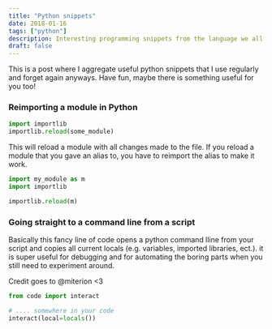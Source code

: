 ```yaml
---
title: "Python snippets"
date: 2018-01-16
tags: ["python"]
description: Interesting programming snippets from the language we all love.
draft: false
---
```


This is a post where I aggregate useful python snippets that I use regularly and forget again anyways. Have fun, maybe there is something useful for you too!

### Reimporting a module in Python
```python
import importlib
importlib.reload(some_module)
```

This will reload a module with all changes made to the file. If you reload a module that you gave an alias to, you have to reimport the alias to make it work.

```python
import my_module as m
import importlib

importlib.reload(m)
```

### Going straight to a command line from a script
Basically this fancy line of code opens a python command lline from your script and copies all current locals (e.g. variables, imported libraries, ect.). it is super useful for debugging and for automating the boring parts when you still need to experiment around.

Credit goes to @miterion <3

```python
from code import interact

# .... somewhere in your code
interact(local=locals())
```
